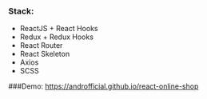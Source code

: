 ### Stack:
* ReactJS + React Hooks
* Redux + Redux Hooks
* React Router 
* React Skeleton
* Axios
* SCSS

###Demo:
https://androfficial.github.io/react-online-shop

